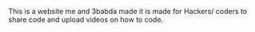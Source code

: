 This is a website me and 3babda made it is made for Hackers/ coders to share code and upload videos on how to code. 
